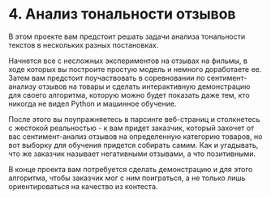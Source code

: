 # 4. Анализ тональности отзывов

В этом проекте вам предстоит решать задачи анализа тональности текстов в нескольких разных постановках. 

Начнется все с несложных экспериментов на отзывах на фильмы, в ходе которых вы построите простую модель и немного доработаете ее. Затем вам предстоит поучаствовать в соревновании по сентимент-анализу отзывов на товары и сделать интерактивную демонстрацию для своего алгоритма, которую можно будет показать даже тем, кто никогда не видел Python и машинное обучение. 

После этого вы поупражняетесь в парсинге веб-страниц и столкнетесь с жестокой реальностью - к вам придет заказчик, который захочет от вас сентимент-анализ отзывов на определенную категорию товаров, но вот выборку для обучения придется собирать самим. Как и угадывать, что же заказчик называет негативными отзывами, а что позитивными. 

В конце проекта вам потребуется сделать демонстрацию и для этого алгоритма, чтобы заказчик мог с ним поиграться, а не только лишь ориентироваться на качество из контеста.
